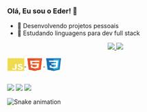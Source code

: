 ### Olá, Eu sou o Eder! 👋

- 🔭 Desenvolvendo projetos pessoais
- 🌱 Estudando linguagens para dev full stack

<div align="center">
  <a href="https://github.com/edermateus1">
 <img height="120em" src="https://github-readme-stats.vercel.app/api?username=edermateus1&show_icons=true&theme=dracula&include_all_commits=true&count_private=true"/>
 <img height="120em" src="https://github-readme-stats.vercel.app/api/top-langs/?username=edermateus1&layout=compact&langs_count=7&theme=dracula"/>
</div>
 <div style="display: inline_block"><br>
  <img align="center" alt="Eder-Js" height="30" width="40" src="https://raw.githubusercontent.com/devicons/devicon/master/icons/javascript/javascript-plain.svg">
  <img align="center" alt="Eder-HTML" height="30" width="40" src="https://raw.githubusercontent.com/devicons/devicon/master/icons/html5/html5-original.svg">
  <img align="center" alt="Eder-CSS" height="30" width="40" src="https://raw.githubusercontent.com/devicons/devicon/master/icons/css3/css3-original.svg">
  
</div>
  
  ##
  <div> 
    <a href="https://www.instagram.com/edermateus_1" target="_blank"><img src="https://img.shields.io/badge/-Instagram-%23E4405F?style=for-the-badge&logo=instagram&logoColor=white"     target="_blank"></a>
    <a href = "mailto:edermateus6@gmail.com"><img src="https://img.shields.io/badge/-Gmail-%23333?style=for-the-badge&logo=gmail&logoColor=white" target="_blank"></a>
    <a href="https://www.linkedin.com/in/eder-mateus-arcenego-856106231/" target="_blank"><img src="https://img.shields.io/badge/-LinkedIn-%230077B5?style=for-the-badge&logo=linkedin&logoColor=white"     target="_blank"></a> 
    
  ![Snake animation](https://github.com/edermateus1/edermateus1/blob/output/github-contribution-grid-snake.svg) 
  </div>
